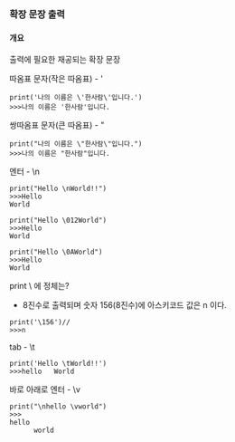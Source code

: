 ### 확장 문장 출력

#### 개요
출력에 필요한 재공되는 확장 문장


따옴표 문자(작은 따옴표) - \'
```
print('나의 이름은 \'한사람\'입니다.')
>>>나의 이름은 '한사람'입니다.
```
쌍따옴표 문자(큰 따옴표) - \"
```
print("나의 이름은 \"한사람\"입니다.")
>>>나의 이름은 "한사람"입니다.
```
엔터 - \n
```
print("Hello \nWorld!!")
>>>Hello
World
```
```
print("Hello \012World")
>>>Hello
World
```
```
print("Hello \0AWorld")
>>>Hello
World
```
print \ 에 정체는?
* 8진수로 출력되며 숫자 156(8진수)에 아스키코드 값은 n 이다.
```
print('\156')//
>>>n
```
tab - \t
```
print('Hello \tWorld!!')
>>>hello   World
```
바로 아래로 엔터 - \v
```
print("\nhello \vworld")
>>>
hello
      world
```

